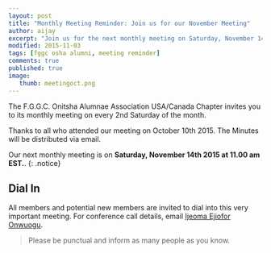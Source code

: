 ```yaml
---
layout: post
title: "Monthly Meeting Reminder: Join us for our November Meeting"
author: aijay
excerpt: "Join us for the next monthly meeting on Saturday, November 14, 2015 at 11am EST."
modified: 2015-11-03
tags: [fggc osha alumni, meeting reminder]
comments: true
published: true
image:
   thumb: meetingoct.png
---
```


The F.G.G.C. Onitsha Alumnae Association USA/Canada Chapter invites you to its monthly meeting on every 2nd Saturday of the month. 

Thanks to all who attended our meeting on October 10th 2015. The Minutes will be distributed via email.

Our next monthly meeting is on **Saturday, November 14th 2015 at 11.00 am EST.**. 
{: .notice} 

## Dial In 
All members and potential new members are invited to dial into this very important meeting. For conference call details, email [Ijeoma Ejiofor Onwuogu](mailto:ijeoma.ejiofor@fggconitsha.com).

> Please be punctual and inform as many people as you know.

